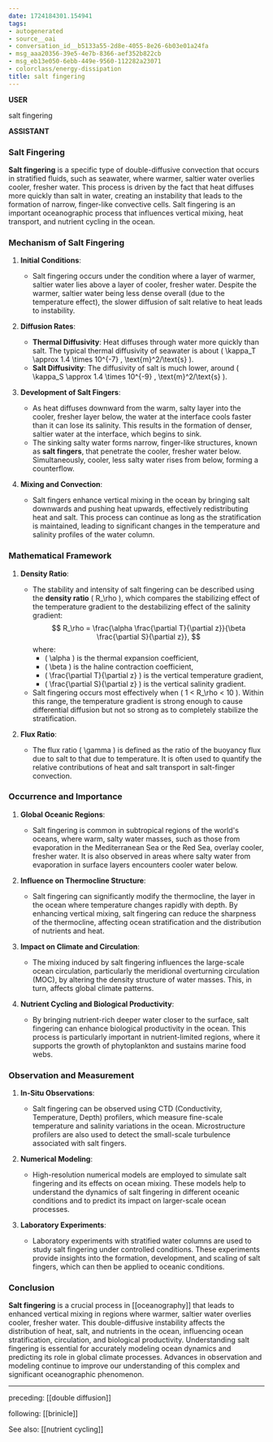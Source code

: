 ```yaml
---
date: 1724184301.154941
tags:
- autogenerated
- source__oai
- conversation_id__b5133a55-2d8e-4055-8e26-6b03e01a24fa
- msg_aaa20356-39e5-4e7b-8366-aef352b822cb
- msg_eb13e050-6ebb-449e-9560-112282a23071
- colorclass/energy-dissipation
title: salt fingering
---
```


**USER**

salt fingering


**ASSISTANT**

### Salt Fingering

**Salt fingering** is a specific type of double-diffusive convection that occurs in stratified fluids, such as seawater, where warmer, saltier water overlies cooler, fresher water. This process is driven by the fact that heat diffuses more quickly than salt in water, creating an instability that leads to the formation of narrow, finger-like convective cells. Salt fingering is an important oceanographic process that influences vertical mixing, heat transport, and nutrient cycling in the ocean.

### Mechanism of Salt Fingering

1. **Initial Conditions**:
   - Salt fingering occurs under the condition where a layer of warmer, saltier water lies above a layer of cooler, fresher water. Despite the warmer, saltier water being less dense overall (due to the temperature effect), the slower diffusion of salt relative to heat leads to instability.

2. **Diffusion Rates**:
   - **Thermal Diffusivity**: Heat diffuses through water more quickly than salt. The typical thermal diffusivity of seawater is about \( \kappa_T \approx 1.4 \times 10^{-7} \, \text{m}^2/\text{s} \).
   - **Salt Diffusivity**: The diffusivity of salt is much lower, around \( \kappa_S \approx 1.4 \times 10^{-9} \, \text{m}^2/\text{s} \).

3. **Development of Salt Fingers**:
   - As heat diffuses downward from the warm, salty layer into the cooler, fresher layer below, the water at the interface cools faster than it can lose its salinity. This results in the formation of denser, saltier water at the interface, which begins to sink.
   - The sinking salty water forms narrow, finger-like structures, known as **salt fingers**, that penetrate the cooler, fresher water below. Simultaneously, cooler, less salty water rises from below, forming a counterflow.

4. **Mixing and Convection**:
   - Salt fingers enhance vertical mixing in the ocean by bringing salt downwards and pushing heat upwards, effectively redistributing heat and salt. This process can continue as long as the stratification is maintained, leading to significant changes in the temperature and salinity profiles of the water column.

### Mathematical Framework

1. **Density Ratio**:
   - The stability and intensity of salt fingering can be described using the **density ratio** \( R_\rho \), which compares the stabilizing effect of the temperature gradient to the destabilizing effect of the salinity gradient:
     $$
     R_\rho = \frac{\alpha \frac{\partial T}{\partial z}}{\beta \frac{\partial S}{\partial z}},
     $$
     where:
     - \( \alpha \) is the thermal expansion coefficient,
     - \( \beta \) is the haline contraction coefficient,
     - \( \frac{\partial T}{\partial z} \) is the vertical temperature gradient,
     - \( \frac{\partial S}{\partial z} \) is the vertical salinity gradient.
   - Salt fingering occurs most effectively when \( 1 < R_\rho < 10 \). Within this range, the temperature gradient is strong enough to cause differential diffusion but not so strong as to completely stabilize the stratification.

2. **Flux Ratio**:
   - The flux ratio \( \gamma \) is defined as the ratio of the buoyancy flux due to salt to that due to temperature. It is often used to quantify the relative contributions of heat and salt transport in salt-finger convection.

### Occurrence and Importance

1. **Global Oceanic Regions**:
   - Salt fingering is common in subtropical regions of the world's oceans, where warm, salty water masses, such as those from evaporation in the Mediterranean Sea or the Red Sea, overlay cooler, fresher water. It is also observed in areas where salty water from evaporation in surface layers encounters cooler water below.

2. **Influence on Thermocline Structure**:
   - Salt fingering can significantly modify the thermocline, the layer in the ocean where temperature changes rapidly with depth. By enhancing vertical mixing, salt fingering can reduce the sharpness of the thermocline, affecting ocean stratification and the distribution of nutrients and heat.

3. **Impact on Climate and Circulation**:
   - The mixing induced by salt fingering influences the large-scale ocean circulation, particularly the meridional overturning circulation (MOC), by altering the density structure of water masses. This, in turn, affects global climate patterns.

4. **Nutrient Cycling and Biological Productivity**:
   - By bringing nutrient-rich deeper water closer to the surface, salt fingering can enhance biological productivity in the ocean. This process is particularly important in nutrient-limited regions, where it supports the growth of phytoplankton and sustains marine food webs.

### Observation and Measurement

1. **In-Situ Observations**:
   - Salt fingering can be observed using CTD (Conductivity, Temperature, Depth) profilers, which measure fine-scale temperature and salinity variations in the ocean. Microstructure profilers are also used to detect the small-scale turbulence associated with salt fingers.

2. **Numerical Modeling**:
   - High-resolution numerical models are employed to simulate salt fingering and its effects on ocean mixing. These models help to understand the dynamics of salt fingering in different oceanic conditions and to predict its impact on larger-scale ocean processes.

3. **Laboratory Experiments**:
   - Laboratory experiments with stratified water columns are used to study salt fingering under controlled conditions. These experiments provide insights into the formation, development, and scaling of salt fingers, which can then be applied to oceanic conditions.

### Conclusion

**Salt fingering** is a crucial process in [[oceanography]] that leads to enhanced vertical mixing in regions where warmer, saltier water overlies cooler, fresher water. This double-diffusive instability affects the distribution of heat, salt, and nutrients in the ocean, influencing ocean stratification, circulation, and biological productivity. Understanding salt fingering is essential for accurately modeling ocean dynamics and predicting its role in global climate processes. Advances in observation and modeling continue to improve our understanding of this complex and significant oceanographic phenomenon.


---

preceding: [[double diffusion]]  


following: [[brinicle]]

See also: [[nutrient cycling]]